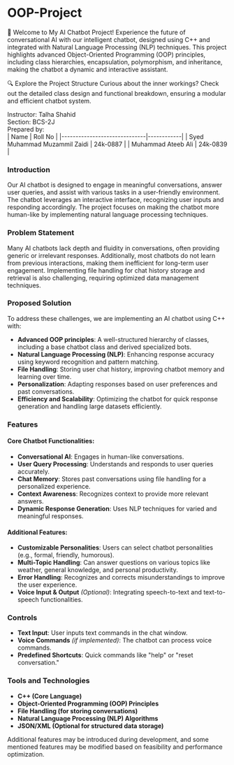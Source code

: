 # OOP-Project
🚀 Welcome to My AI Chatbot Project!
Experience the future of conversational AI with our intelligent chatbot, designed using C++ and integrated with Natural Language Processing (NLP) techniques. This project highlights advanced Object-Oriented Programming (OOP) principles, including class hierarchies, encapsulation, polymorphism, and inheritance, making the chatbot a dynamic and interactive assistant.

🔍 Explore the Project Structure
Curious about the inner workings? Check out the detailed class design and functional breakdown, ensuring a modular and efficient chatbot system.



Instructor: Talha Shahid  
Section: BCS-2J  
Prepared by:  
| Name                          | Roll No    |
|------------------------------|------------|
| Syed Muhammad Muzammil Zaidi | 24k-0887   |
| Muhammad Ateeb Ali           | 24k-0839   |



### Introduction
Our AI chatbot is designed to engage in meaningful conversations, answer user queries, and assist with various tasks in a user-friendly environment. The chatbot leverages an interactive interface, recognizing user inputs and responding accordingly. The project focuses on making the chatbot more human-like by implementing natural language processing techniques.

### Problem Statement
Many AI chatbots lack depth and fluidity in conversations, often providing generic or irrelevant responses. Additionally, most chatbots do not learn from previous interactions, making them inefficient for long-term user engagement. Implementing file handling for chat history storage and retrieval is also challenging, requiring optimized data management techniques.

### Proposed Solution
To address these challenges, we are implementing an AI chatbot using C++ with:
- **Advanced OOP principles**: A well-structured hierarchy of classes, including a base chatbot class and derived specialized bots.
- **Natural Language Processing (NLP)**: Enhancing response accuracy using keyword recognition and pattern matching.
- **File Handling**: Storing user chat history, improving chatbot memory and learning over time.
- **Personalization**: Adapting responses based on user preferences and past conversations.
- **Efficiency and Scalability**: Optimizing the chatbot for quick response generation and handling large datasets efficiently.

### Features
#### Core Chatbot Functionalities:
- **Conversational AI**: Engages in human-like conversations.
- **User Query Processing**: Understands and responds to user queries accurately.
- **Chat Memory**: Stores past conversations using file handling for a personalized experience.
- **Context Awareness**: Recognizes context to provide more relevant answers.
- **Dynamic Response Generation**: Uses NLP techniques for varied and meaningful responses.

#### Additional Features:
- **Customizable Personalities**: Users can select chatbot personalities (e.g., formal, friendly, humorous).
- **Multi-Topic Handling**: Can answer questions on various topics like weather, general knowledge, and personal productivity.
- **Error Handling**: Recognizes and corrects misunderstandings to improve the user experience.
- **Voice Input & Output** *(Optional)*: Integrating speech-to-text and text-to-speech functionalities.

### Controls
- **Text Input**: User inputs text commands in the chat window.
- **Voice Commands** *(if implemented)*: The chatbot can process voice commands.
- **Predefined Shortcuts**: Quick commands like "help" or "reset conversation."

### Tools and Technologies
- **C++ (Core Language)**
- **Object-Oriented Programming (OOP) Principles**
- **File Handling (for storing conversations)**
- **Natural Language Processing (NLP) Algorithms**
- **JSON/XML (Optional for structured data storage)**

Additional features may be introduced during development, and some mentioned features may be modified based on feasibility and performance optimization.

